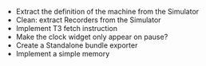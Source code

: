 * Extract the definition of the machine from the Simulator
* Clean: extract Recorders from the Simulator
* Implement T3 fetch instruction
* Make the clock widget only appear on pause?
* Create a Standalone bundle exporter
* Implement a simple memory